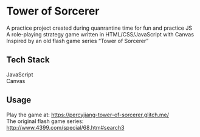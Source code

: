# Tower of Sorcerer

A practice project created during quanrantine time for fun and practice JS  
A role-playing strategy game written in HTML/CSS/JavaScript with Canvas  
Inspired by an old flash game series “Tower of Sorcerer”  

## Tech Stack

JavaScript  
Canvas  

## Usage

Play the game at: <https://percyjiang-tower-of-sorcerer.glitch.me/>  
The original flash game series: <http://www.4399.com/special/68.htm#search3> 